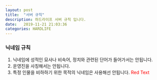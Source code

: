 ```yaml
---
layout: post
title:  "서버 규칙"
description: 하드라이프 서버 규칙 입니다.
date:   2019-11-21 21:03:36
categories: HARDLIFE
---
```

### 닉네임 규칙
1. 닉네임에 성적인 묘사나 비속어, 정치와 관련된 단어가 들어가서는 안됩니다.
2. 운영진을 사칭해서는 안됩니다.
3. 특정 인물을 비하하기 위한 목적의 닉네임은 사용해선 안됩니다.
<span style="color:red">Red Text</span>
